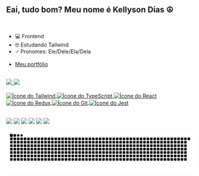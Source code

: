 ## Eai, tudo bom? Meu nome é Kellyson Dias ☮️

<br>

<ul>
 <li>💻 Frontend</li>
 <li> 🤓 Estudando Tailwind</li>
 <li>♂️ Pronomes: Ele/Dele/Ela/Dela</li>
 <br>
 <li><a href="https://portfolio-kellysondias.vercel.app">Meu portfólio</a></li>
</ul>

  <br>
  
  <a href="https://github.com/kellysondias">
  <img height="180em" src="https://github-readme-stats.vercel.app/api?username=kellysondias&show_icons=true&theme=tokyonight&include_all_commits=true&count_private=true"/>
  <img height="180em" src="https://github-readme-stats.vercel.app/api/top-langs/?username=kellysondias&layout=compact&langs_count=6&theme=tokyonight"/>
 
 <br>
 
<section style= "margin-bottom: 15px;">
  <div style="display: inline_block"><br>
  <img align="center" alt="Ícone do Tailwind" height="30" width="40" src="https://cdn.jsdelivr.net/gh/devicons/devicon/icons/tailwindcss/tailwindcss-plain.svg" />
  <img align="center" alt="Ícone do TypeScript" height="30" width="40" src="https://cdn.jsdelivr.net/gh/devicons/devicon/icons/typescript/typescript-original.svg" />
  <img align="center" alt="Ícone do React" height="30" width="40" src="https://cdn.jsdelivr.net/gh/devicons/devicon/icons/react/react-original.svg" />  
  <img align="center" alt="Ícone do Redux" height="30" width="40"  src="https://cdn.jsdelivr.net/gh/devicons/devicon/icons/redux/redux-original.svg" />  
  <img align="center" alt="Ícone do Git" height="30" width="40" src="https://cdn.jsdelivr.net/gh/devicons/devicon/icons/git/git-plain.svg" /> 
  <img align="center" alt="Ícone do Jest" height="30" width="40" src="https://cdn.jsdelivr.net/gh/devicons/devicon/icons/jest/jest-plain.svg" />
</section>

 <br>
  
<section> 
   <a href="https://twitter.com/kellyson_tech" target="_blank"><img src="https://img.shields.io/badge/Twitter-1DA1F2?style=for-the-badge&logo=twitter&logoColor=white" target="_blank"></a>
   <a href="https://www.linkedin.com/in/kellysondias" target="_blank"><img src="https://img.shields.io/badge/-LinkedIn-%230077B5?style=for-the-badge&logo=linkedin&logoColor=white" target="_blank"></a>
    <a href="https://wa.me/5543999702430" target="_blank"><img src="https://img.shields.io/badge/WhatsApp-25D366?style=for-the-badge&logo=whatsapp&logoColor=white" target="_blank"></a>
  <a href="https://www.instagram.com/kellysondias/" target="_blank"><img src="https://img.shields.io/badge/-Instagram-%23E4405F?style=for-the-badge&logo=instagram&logoColor=white"></a>
  <a href="https://open.spotify.com/user/kellyson.muniz?si=fcd9de8ffd9f4131"><img src="https://img.shields.io/badge/Spotify-1ED760?&style=for-the-badge&logo=spotify&logoColor=white" target="_blank"></a>
  <a href = "mailto:kellysondias@outlook.com"><img src="https://img.shields.io/badge/Outlook-0078D4?style=for-the-badge&logo=microsoft-outlook&logoColor=white" target="_blank"></a>
 
  ![Snake animation](https://github.com/kellysondias/kellysondias/blob/output/github-contribution-grid-snake.svg)

</section>

